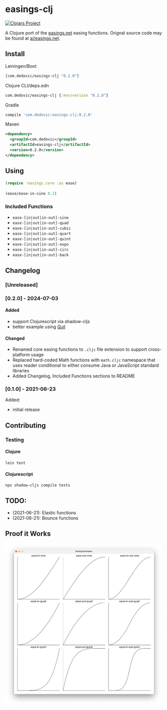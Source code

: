 # easings-clj

[![Clojars Project](https://img.shields.io/clojars/v/com.dedovic/easings-clj.svg)](https://clojars.org/com.dedovic/easings-clj)

A Clojure port of the [easings.net](https://easings.net) easing functions. Orignal source code may be found at [ai/easings.net](https://github.com/ai/easings.net).

## Install
Leiningen/Boot
```clojure
[com.dedovic/easings-clj "0.2.0"]
```
Clojure CLI/deps.edn
```clojure
com.dedovic/easings-clj {:mvn/version "0.2.0"}
```
Gradle
```groovy
compile 'com.dedovic:easings-clj:0.2.0'
```
Maven
```xml
<dependency>
  <groupId>com.dedovic</groupId>
  <artifactId>easings-clj</artifactId>
  <version>0.2.0</version>
</dependency>
```
## Using
```clj
(require 'easings.core :as ease)

(ease/ease-in-sine 0.2)
```

### Included Functions
- `ease-[in|out|in-out]-sine`
- `ease-[in|out|in-out]-quad`
- `ease-[in|out|in-out]-cubic`
- `ease-[in|out|in-out]-quart`
- `ease-[in|out|in-out]-quint`
- `ease-[in|out|in-out]-expo`
- `ease-[in|out|in-out]-circ`
- `ease-[in|out|in-out]-back`

## Changelog
### [Unreleased]
### [0.2.0] - 2024-07-03
#### Added
- support Clojurescript via shadow-cljs
- better example using [Quil](quil.info)
#### Changed
- Renamed core easing functions to `.cljc` file extension to support cross-platform usage
- Replaced hard-coded Math functions with `math.cljc` namespace that uses reader conditional to either consume Java or JavaScript standard libraries
- Added Changelog, Included Functions sections to README
### [0.1.0] - 2021-06-23
Added:
- initial release

## Contributing
### Testing
#### Clojure
```console
lein test
```

#### Clojurescript
```console
npx shadow-cljs compile tests
```

## TODO:
- (2021-06-21): Elastic functions
- (2021-06-21): Bounce functions

## Proof it Works
![docs/render.jpg](./docs/render.png)
